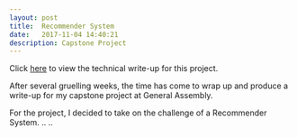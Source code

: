 ```yaml
---
layout: post
title:  Recommender System
date:   2017-11-04 14:40:21
description: Capstone Project
---
```

Click <a href="https://irvintmd.github.io/portfolio/1_Capstone_RS/">here</a> to view the technical write-up for this project.<br>
<p>
	After several gruelling weeks, the time has come to wrap up and produce a write-up for my capstone project at General Assembly.
</p>
<p>
	For the project, I decided to take on the challenge of a Recommender System. .. ..


</p>